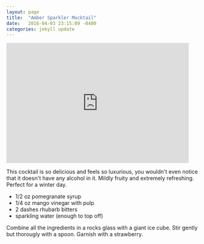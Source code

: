 ```yaml
---
layout: page
title:  "Amber Sparkler Mocktail"
date:   2016-04-03 23:15:09 -0400
categories: jekyll update
---
```


<iframe width="95%" height="315" src="http://www.youtube.com/embed/5A-Il0WGvhU" frameborder="0" allowfullscreen></iframe>

This cocktail is so delicious and feels so luxurious, you wouldn't even notice that it doesn't have any alcohol in it. Mildly fruity and extremely refreshing. Perfect for a winter day.

* 1/2 oz pomegranate syrup
* 1/4 oz mango vinegar with pulp
* 2 dashes rhubarb bitters
* sparkling water (enough to top off)

Combine all the ingredients in a rocks glass with a giant ice cube. Stir gently but thorougly with a spoon. Garnish with a strawberry.
